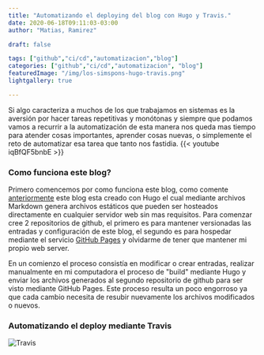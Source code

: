 ```yaml
---
title: "Automatizando el deploying del blog con Hugo y Travis."
date: 2020-06-18T09:11:03-03:00
author: "Matias, Ramirez"

draft: false

tags: ["github","ci/cd","automatizacion","blog"]
categories: ["github","ci/cd","automatizacion", "blog"]
featuredImage: "/img/los-simspons-hugo-travis.png"
lightgallery: true

---
```



Si algo caracteriza a muchos de los que trabajamos en sistemas es la aversión por hacer tareas repetitivas y monótonas y siempre que podamos vamos a recurrir a la automatización de esta manera nos queda mas tiempo para atender cosas importantes, aprender cosas nuevas, o simplemente el reto de automatizar esa tarea que tanto nos fastidia.
{{< youtube iqBfQF5bnbE >}}



### Como funciona este blog?

Primero comencemos por como funciona este blog, como comente [anteriormente](http://bhf.com.ar/creando-blog-con-hugo/) este blog esta creado con Hugo el cual mediante archivos Markdown genera archivos estáticos que pueden ser hosteados directamente en cualquier servidor web sin mas requisitos.
Para comenzar cree 2 repositorios de github, el primero es para mantener versionadas las entradas y configuración de este blog, el segundo es para hospedar mediante el servicio [GitHub Pages](https://pages.github.com/) y olvidarme de tener que mantener mi propio web server.

En un comienzo el proceso consistía en modificar o crear entradas, realizar manualmente en mi computadora el proceso de "build" mediante Hugo y enviar los archivos generados al segundo repositorio de github para ser visto mediante GitHub Pages. Este proceso resulta un poco engorroso ya que cada cambio necesita de resubir nuevamente los archivos modificados o nuevos.

### Automatizando el deploy mediante Travis

![Travis](/img/travis-githubpages.png "Travis CI y Github")

